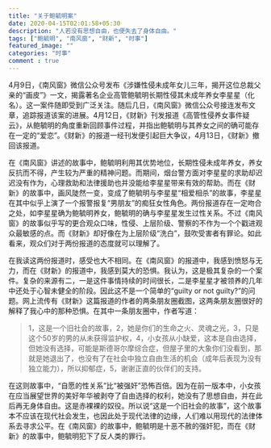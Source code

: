 ```yaml
---
title: "关于鲍毓明案"
date: 2020-04-15T02:01:58+05:30
description: "人若没有思想自由，也便失去了身体自由。"
tags: ["鲍毓明", "南风窗", "财新", "时事"]
featured_image: ""
categories: "时事"
comment : true
---
```


4月9日，《南风窗》微信公众号发布《涉嫌性侵未成年女儿三年，揭开这位总裁父亲的“画皮”》一文，揭露著名企业高管鲍毓明长期性侵其未成年养女李星星（化名）。这一案件随即受到广泛关注。随后几日，《南风窗》微信公众号接连发布文章，追踪报道该案的进展。4月12日，《财新》刊发报道《高管性侵养女事件疑云》，从鲍毓明的角度重新回顾事件过程，并指出鲍毓明与其养女之间的确可能存在一定的“爱恋”。《财新》的报道一经刊发便引起巨大争议，4月13日，《财新》撤回该报道。

在《南风窗》讲述的故事中，鲍毓明利用其优势地位，长期性侵未成年养女，养女反抗而不得，产生较为严重的精神问题。而期间，烟台警方面对李星星的求助却迟迟没有作为，心理救助和法律援助也并没能给李星星带来有效的帮助。而在《财新》的故事中，画风陡然一变，变成了鲍毓明与李星星“相爱相杀”的故事，李星星在其中似乎上演了一个报警报复“男朋友”的痴狂女性角色。两份报道存在一定吻合之处，如李星星确为鲍毓明养女，鲍毓明的确与李星星发生过性关系。不过《南风窗》的故事似乎写的更合观众口味，性侵、上层阶级、警察的不作为一个个戳进观众最敏感的点。而《财新》却好像在为上层阶级“洗白”，鼓吹受害者有罪论。如此看来，观众们对于两份报道的态度就可以理解了。

在我读这两份报道时，感受也大不相同。在《南风窗》的报道中，我感到愤怒与无力，而在《财新》的报道中，我感到莫大的恐惧。我认为，这是极其复杂的一个案件。复杂的来源有二，一是这件事情持续的时间很长，二是李星星才被领养的几年中还处于心智未健全的阶段。因此这不是一个简单的“guilty or not guilty?”的问题。网上流传有《财新》这篇报道的作者的两条朋友圈截图，这两条朋友圈很好的解释了我心中的那种恐惧。在其中一条朋友圈中，作者写道：

>1，这是一个旧社会的故事，2，她是你们的生命之火、灵魂之光，3，只是这个50岁的男的从未获得监护权，4，小女孩从小缺爱，这本是自由选择，但她没有选择，可能是斯德哥尔摩综合症，但屋子里的大象你们没看到，那就是她退出了，也没有了在社会中独立自由生活的机会（成年后表现为没有独立能力），所以抑郁症，5，谢谢正直的伙伴们的支持。

在这则故事中，“自愿的性关系”比“被强奸”恐怖百倍。因为在前一版本中，小女孩在应当展望世界的美好年华被剥夺了自由选择的权利，她没有了思想自由，并在此后再无身体自由。这是赤裸裸的奴役。所以说“这是一个旧社会的故事”，这个故事本不应该在现代社会发生，也因此处于现代法律的边缘，人们难以用现代的法律体系去寻求公平。在《南风窗》的故事中，鲍毓明是十恶不赦的强奸犯，而在《财新》的故事中，鲍毓明犯下了反人类的罪行。